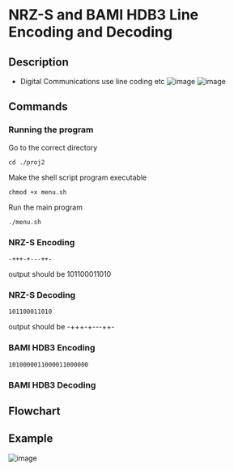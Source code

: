 # NRZ-S and BAMI HDB3 Line Encoding and Decoding
## Description
- Digital Communications use line coding etc
![image](https://github.com/kenaniscoding/DIGDACM-PROJ1/assets/112913035/701a7d73-8aaa-41e0-8d29-1df1809fb562)
![image](https://upload.wikimedia.org/wikipedia/commons/6/63/AMI%2C_HDB3_%281%29.jpg)
## Commands 
### Running the program
Go to the correct directory
```
cd ./proj2
```
Make the shell script program executable
```
chmod +x menu.sh
```
Run the main program
```
./menu.sh
```
### NRZ-S Encoding
```
-+++-+---++-
```
output should be 101100011010
### NRZ-S Decoding
```
101100011010
```
output should be -+++-+---++-
### BAMI HDB3 Encoding
```
1010000011000011000000
```
### BAMI HDB3 Decoding

## Flowchart

## Example
![image](https://github.com/kenaniscoding/DIGDACM-PROJ1/assets/112913035/29311c87-671b-4fa4-a158-c95e34a9f44c)
